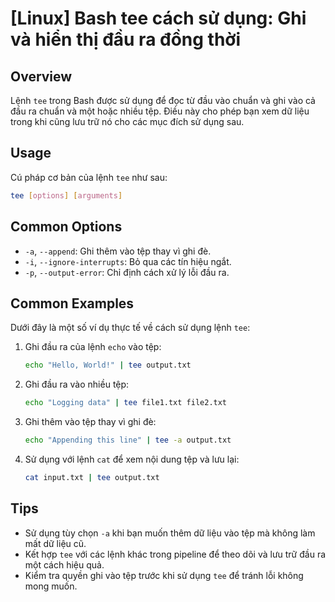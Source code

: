 # [Linux] Bash tee cách sử dụng: Ghi và hiển thị đầu ra đồng thời

## Overview
Lệnh `tee` trong Bash được sử dụng để đọc từ đầu vào chuẩn và ghi vào cả đầu ra chuẩn và một hoặc nhiều tệp. Điều này cho phép bạn xem dữ liệu trong khi cũng lưu trữ nó cho các mục đích sử dụng sau.

## Usage
Cú pháp cơ bản của lệnh `tee` như sau:
```bash
tee [options] [arguments]
```

## Common Options
- `-a`, `--append`: Ghi thêm vào tệp thay vì ghi đè.
- `-i`, `--ignore-interrupts`: Bỏ qua các tín hiệu ngắt.
- `-p`, `--output-error`: Chỉ định cách xử lý lỗi đầu ra.

## Common Examples
Dưới đây là một số ví dụ thực tế về cách sử dụng lệnh `tee`:

1. Ghi đầu ra của lệnh `echo` vào tệp:
   ```bash
   echo "Hello, World!" | tee output.txt
   ```

2. Ghi đầu ra vào nhiều tệp:
   ```bash
   echo "Logging data" | tee file1.txt file2.txt
   ```

3. Ghi thêm vào tệp thay vì ghi đè:
   ```bash
   echo "Appending this line" | tee -a output.txt
   ```

4. Sử dụng với lệnh `cat` để xem nội dung tệp và lưu lại:
   ```bash
   cat input.txt | tee output.txt
   ```

## Tips
- Sử dụng tùy chọn `-a` khi bạn muốn thêm dữ liệu vào tệp mà không làm mất dữ liệu cũ.
- Kết hợp `tee` với các lệnh khác trong pipeline để theo dõi và lưu trữ đầu ra một cách hiệu quả.
- Kiểm tra quyền ghi vào tệp trước khi sử dụng `tee` để tránh lỗi không mong muốn.